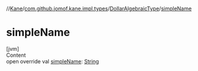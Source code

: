 //[Kane](../../index.md)/[com.github.jomof.kane.impl.types](../index.md)/[DollarAlgebraicType](index.md)/[simpleName](simple-name.md)



# simpleName  
[jvm]  
Content  
open override val [simpleName](simple-name.md): [String](https://kotlinlang.org/api/latest/jvm/stdlib/kotlin/-string/index.html)  



